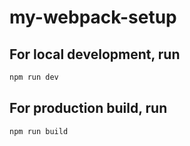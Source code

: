 # my-webpack-setup

## For local development, run

```sh
npm run dev
```

## For production build, run
```sh
npm run build
```
